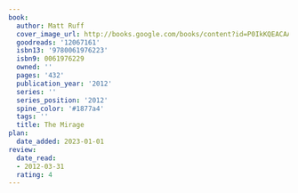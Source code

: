 ```yaml
---
book:
  author: Matt Ruff
  cover_image_url: http://books.google.com/books/content?id=P0IkKQEACAAJ&printsec=frontcover&img=1&zoom=1&source=gbs_api
  goodreads: '12067161'
  isbn13: '9780061976223'
  isbn9: 0061976229
  owned: ''
  pages: '432'
  publication_year: '2012'
  series: ''
  series_position: '2012'
  spine_color: '#1877a4'
  tags: ''
  title: The Mirage
plan:
  date_added: 2023-01-01
review:
  date_read:
  - 2012-03-31
  rating: 4
---
```


